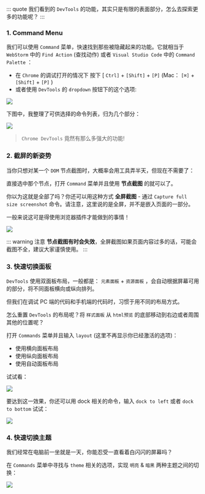 ::: quote
我们看到的 `DevTools` 的功能，其实只是有限的表面部分，怎么去探索更多的功能呢？
:::

### 1. Command Menu

我们可以使用 `Command` 菜单，快速找到那些被隐藏起来的功能。它就相当于 `WebStorm` 中的 `Find Action` (查找动作) 或者 `Visual Studio Code` 中的 `Command Palette` ：

* 在 `Chrome` 的调试打开的情况下 按下 [ `Ctrl]` + `[Shift]` + `[P]` (Mac： `[⌘]` + `[Shift]` + `[P]` )
* 或者使用 `DevTools` 的 `dropdown` 按钮下的这个选项:

![](https://wingman-1300536089.cos.ap-shanghai.myqcloud.com/chrome/C02/dropdowm.png)

下图中，我整理了可供选择的命令列表，归为几个部分：

![](https://wingman-1300536089.cos.ap-shanghai.myqcloud.com/chrome/C02/cmd_menu_section.png)

> `Chrome DevTools` 竟然有那么多强大的功能!

### 2. 截屏的新姿势

当你只想对某一个 `DOM` 节点截图时，大概率会用工具弄半天，但现在不需要了：

直接选中那个节点，打开 `Command` 菜单并且使用 **节点截图** 的就可以了。

你以为这就是全部了吗？你还可以用这种方式 **全屏截图**  - 通过 `Capture full size screenshot` 命令。请注意，这里说的是全屏，并不是嵌入页面的一部分。

一般来说这可是得使用浏览器插件才能做到的事情！

![](https://wingman-1300536089.cos.ap-shanghai.myqcloud.com/chrome/C02/capture.gif)

::: warning 注意
**节点截图有时会失效**，全屏截图如果页面内容过多的话，可能会截图不全，建议大家谨慎使用。
:::

### 3. 快速切换面板

`DevTools` 使用双面板布局，一般都是： `元素面板` + `资源面板` ，会自动根据屏幕可用的部分，将不同面板横向或纵向排列。

但我们在调试 PC 端的代码和手机端的代码时，习惯于用不同的布局方式。

怎么重置 `DevTools` 的布局呢？将 `样式面板` 从 `html预览` 的底部移动到右边或者周围其他的位置呢？

打开 `Commands` 菜单并且输入 `layout` (这里不再显示你已经激活的选项)：

* 使用横向面板布局
* 使用纵向面板布局
* 使用自动面板布局

试试看：

![](https://wingman-1300536089.cos.ap-shanghai.myqcloud.com/chrome/C02/layout.gif)

要达到这一效果，你还可以用 dock 相关的命令，输入 `dock to left` 或者 `dock to bottom` 试试：

![](https://wingman-1300536089.cos.ap-shanghai.myqcloud.com/chrome/C02/Dock-to-button.gif)

### 4. 快速切换主题

我们经常在电脑前一坐就是一天，你能忍受一直看着白闪闪的屏幕吗？

在 `Commands` 菜单中寻找与 `theme` 相关的选项，实现 `明亮` & `暗黑` 两种主题之间的切换：

![](https://wingman-1300536089.cos.ap-shanghai.myqcloud.com/chrome/C02/theme.gif)
